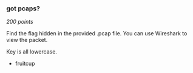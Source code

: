 ### got pcaps?
*200 points*

Find the flag hidden in the provided .pcap file. 
You can use Wireshark to view the packet. 

Key is all lowercase.

- fruitcup

